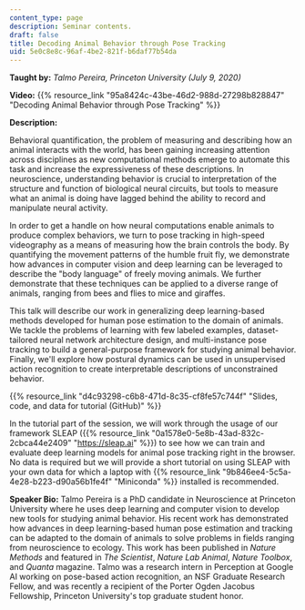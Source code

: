 ```yaml
---
content_type: page
description: Seminar contents.
draft: false
title: Decoding Animal Behavior through Pose Tracking
uid: 5e0c8e8c-96af-4be2-821f-b6daf77b54da
---
```

**Taught by:** *Talmo Pereira, Princeton University (July 9, 2020)*

**Video:** {{% resource_link "95a8424c-43be-46d2-988d-27298b828847" "Decoding Animal Behavior through Pose Tracking" %}}

**Description:**

Behavioral quantification, the problem of measuring and describing how an animal interacts with the world, has been gaining increasing attention across disciplines as new computational methods emerge to automate this task and increase the expressiveness of these descriptions. In neuroscience, understanding behavior is crucial to interpretation of the structure and function of biological neural circuits, but tools to measure what an animal is doing have lagged behind the ability to record and manipulate neural activity.

In order to get a handle on how neural computations enable animals to produce complex behaviors, we turn to pose tracking in high-speed videography as a means of measuring how the brain controls the body. By quantifying the movement patterns of the humble fruit fly, we demonstrate how advances in computer vision and deep learning can be leveraged to describe the "body language" of freely moving animals. We further demonstrate that these techniques can be applied to a diverse range of animals, ranging from bees and flies to mice and giraffes.

This talk will describe our work in generalizing deep learning-based methods developed for human pose estimation to the domain of animals. We tackle the problems of learning with few labeled examples, dataset-tailored neural network architecture design, and multi-instance pose tracking to build a general-purpose framework for studying animal behavior. Finally, we'll explore how postural dynamics can be used in unsupervised action recognition to create interpretable descriptions of unconstrained behavior.

{{% resource_link "d4c93298-c6b8-471d-8c35-cf8fe57c744f" "Slides, code, and data for tutorial (GitHub)" %}}

In the tutorial part of the session, we will work through the usage of our framework SLEAP ({{% resource_link "0a1578e0-5e8b-43ad-832c-2cbca44e2409" "https://sleap.ai" %}}) to see how we can train and evaluate deep learning models for animal pose tracking right in the browser. No data is required but we will provide a short tutorial on using SLEAP with your own data for which a laptop with {{% resource_link "9b846ee4-5c5a-4e28-b223-d90a56b1fe4f" "Miniconda" %}} installed is recommended.

**Speaker Bio:** Talmo Pereira is a PhD candidate in Neuroscience at Princeton University where he uses deep learning and computer vision to develop new tools for studying animal behavior. His recent work has demonstrated how advances in deep learning-based human pose estimation and tracking can be adapted to the domain of animals to solve problems in fields ranging from neuroscience to ecology. This work has been published in *Nature Methods* and featured in *The Scientist*, *Nature Lab Animal*, *Nature Toolbox*, and *Quanta* magazine. Talmo was a research intern in Perception at Google AI working on pose-based action recognition, an NSF Graduate Research Fellow, and was recently a recipient of the Porter Ogden Jacobus Fellowship, Princeton University's top graduate student honor.